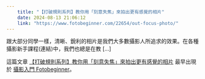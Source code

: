 ```yaml
---
    title: "【打破規則系列】教你用「刻意失焦」來拍出更有感覺的相片"
    date: 2024-08-13 21:06:12
    link: "https://www.fotobeginner.com/22654/out-focus-photo/"
---
```


<p>跟大部分同學一樣，清晰、銳利的相片是我們大多數攝影人所追求的效果。在各種攝影新手課程(連結)中，我們也總是在教 [&#8230;]</p>
<p>這篇文章 <a href="https://www.fotobeginner.com/22654/out-focus-photo/">【打破規則系列】教你用「刻意失焦」來拍出更有感覺的相片</a> 最早出現於 <a href="https://www.fotobeginner.com">攝影入門 Fotobeginner</a>。</p>
